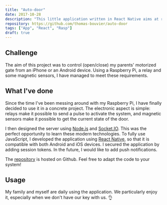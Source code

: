 ```yaml
---
title: "Auto-door"
date: 2017-10-28
description: "This little application written in React Native aims at remoting my parent's house garage door."
repository: https://github.com/thomas-bouvier/auto-door
tags: ["App", "React", "Rasp"]
draft: true
---
```


## Challenge

The aim of this project was to control (open/close) my parents' motorized gate from an iPhone or an Android device. Using a Raspberry Pi, a relay and some magnetic sensors, I have managed to meet these requirements.

## What I've done

Since the time I've been messing around with my Raspberry Pi, I have finally decided to use it in a concrete project. The electronic aspect is simple: relays make it possible to send a pulse to activate the system, and magnetic sensors make it possible to get the current state of the door.

I then designed the server using [Node.js](https://nodejs.org/en/") and [Socket.IO](https://socket.io/). This was the perfect opportunity to learn these modern technologies. To fully use JavaScript, I developed the application using [React Native](https://facebook.github.io/react-native/), so that it is compatible with both Android and iOS devices. I secured the application by adding session tokens. In the future, I would like to add push notifications.

The [repository](https://github.com/thomas-bouvier/auto-door) is hosted on Github. Feel free to adapt the code to your system!

## Usage

My family and myself are daily using the application. We particularly enjoy it, especially when we don't have our key with us. 👌
